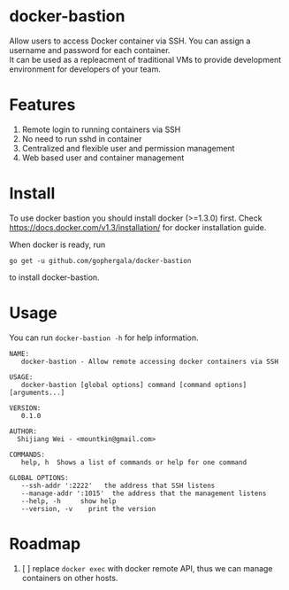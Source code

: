 # docker-bastion
Allow users to access Docker container via SSH. You can assign a username and password for each container.  
It can be used as a repleacment of traditional VMs to provide development environment for developers of your team.

# Features
1. Remote login to running containers via SSH
2. No need to run sshd in container
3. Centralized and flexible user and permission management
4. Web based user and container management

# Install
To use docker bastion you should install docker (>=1.3.0) first.
Check https://docs.docker.com/v1.3/installation/ for docker installation guide.

When docker is ready, run

```go get -u github.com/gophergala/docker-bastion```

to install docker-bastion.

# Usage
You can run ```docker-bastion -h``` for help information.

```
NAME:
   docker-bastion - Allow remote accessing docker containers via SSH

USAGE:
   docker-bastion [global options] command [command options] [arguments...]

VERSION:
   0.1.0

AUTHOR:
  Shijiang Wei - <mountkin@gmail.com>

COMMANDS:
   help, h  Shows a list of commands or help for one command
   
GLOBAL OPTIONS:
   --ssh-addr ':2222'   the address that SSH listens
   --manage-addr ':1015'  the address that the management listens
   --help, -h     show help
   --version, -v    print the version

```

# Roadmap
1. [ ] replace ```docker exec``` with docker remote API, thus we can manage containers on other hosts.
